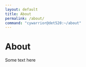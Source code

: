 ```yaml
---
layout: default
title: About
permalink: /about/
command: "cywarrior@det520:~/about"
---
```


# About

Some text here
